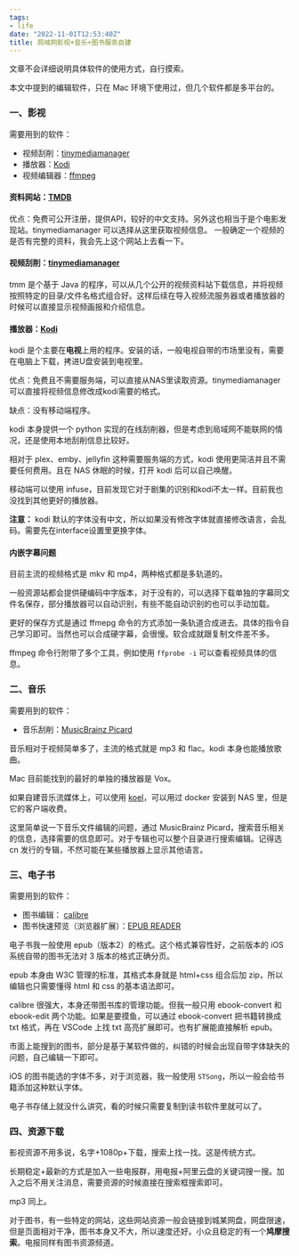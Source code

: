 ```yaml
---
tags:
- life
date: "2022-11-01T12:53:40Z"
title: 局域网影视+音乐+图书服务自建
---
```


文章不会详细说明具体软件的使用方式，自行摸索。

本文中提到的编辑软件，只在 Mac 环境下使用过，但几个软件都是多平台的。


### 一、影视

需要用到的软件：
- 视频刮削：[tinymediamanager](https://www.tinymediamanager.org/)
- 播放器：[Kodi](https://kodi.tv/)
- 视频编辑器：[ffmpeg](https://ffmpeg.org/)

#### 资料网站：[TMDB](https://www.themoviedb.org/)

优点：免费可公开注册，提供API，较好的中文支持。另外这也相当于是个电影发现站。tinymediamanager 可以选择从这里获取视频信息。
一般确定一个视频的是否有完整的资料，我会先上这个网站上去看一下。

#### 视频刮削：[tinymediamanager](https://www.tinymediamanager.org/)

tmm 是个基于 Java 的程序，可以从几个公开的视频资料站下载信息，并将视频按照特定的目录/文件名格式组合好。这样后续在导入视频流服务器或者播放器的时候可以直接显示视频画报和介绍信息。

#### 播放器：[Kodi](https://kodi.tv/)

kodi 是个主要在**电视**上用的程序。安装的话，一般电视自带的市场里没有，需要在电脑上下载，拷进U盘安装到电视里。

优点：免费且不需要服务端，可以直接从NAS里读取资源。tinymediamanager 可以直接将视频信息修改成kodi需要的格式。

缺点：没有移动端程序。

kodi 本身提供一个 python 实现的在线刮削器，但是考虑到局域网不能联网的情况，还是使用本地刮削信息比较好。

相对于 plex、emby、jellyfin 这种需要服务端的方式，kodi 使用更简洁并且不需要任何费用。且在 NAS 休眠的时候，打开 kodi 后可以自己唤醒。

移动端可以使用 infuse，目前发现它对于剧集的识别和kodi不太一样。目前我也没找到其他更好的播放器。

**注意：** kodi 默认的字体没有中文，所以如果没有修改字体就直接修改语言，会乱码。需要先在interface设置里更换字体。

#### 内嵌字幕问题

目前主流的视频格式是 mkv 和 mp4，两种格式都是多轨道的。

一般资源站都会提供硬编码中字版本，对于没有的，可以选择下载单独的字幕同文件名保存，部分播放器可以自动识别，有些不能自动识别的也可以手动加载。

更好的保存方式是通过 ffmepg 命令的方式添加一条轨道合成进去。具体的指令自己学习即可。当然也可以合成硬字幕，会很慢。软合成就跟复制文件差不多。

ffmpeg 命令行附带了多个工具，例如使用 `ffprobe -i`  可以查看视频具体的信息。


### 二、音乐

需要用到的软件：
- 音乐刮削：[MusicBrainz Picard](https://picard.musicbrainz.org/)

音乐相对于视频简单多了，主流的格式就是 mp3 和 flac。kodi 本身也能播放歌曲。

Mac 目前能找到的最好的单独的播放器是 Vox。

如果自建音乐流媒体上，可以使用 [koel](https://github.com/koel/koel)，可以用过 docker 安装到 NAS 里，但是它的客户端收费。

这里简单说一下音乐文件编辑的问题，通过 MusicBrainz Picard，搜索音乐相关的信息，选择需要的信息即可。对于专辑也可以整个目录进行搜索编辑。记得选 cn 发行的专辑，不然可能在某些播放器上显示其他语言。


### 三、电子书

需要用到的软件：
- 图书编辑： [calibre](https://calibre-ebook.com/)
- 图书快速预览（浏览器扩展）：[EPUB READER](https://chrome.google.com/webstore/detail/epubreader/jhhclmfgfllimlhabjkgkeebkbiadflb)

电子书我一般使用 epub（版本2）的格式。这个格式兼容性好，之前版本的 iOS 系统自带的图书无法对 3 版本的格式正确分页。

epub 本身由 W3C 管理的标准，其格式本身就是 html+css 组合后加 zip，所以编辑也只需要懂得 html 和 css 的基本语法即可。

calibre 很强大，本身还带图书库的管理功能。但我一般只用 ebook-convert 和 ebook-edit 两个功能。如果是要摸鱼，可以通过 ebook-convert 把书籍转换成 txt 格式，再在 VSCode 上找 txt 高亮扩展即可。也有扩展能直接解析 epub。

市面上能搜到的图书，部分是基于某软件做的，纠错的时候会出现自带字体缺失的问题，自己编辑一下即可。

iOS 的图书能选的字体不多，对于浏览器，我一般使用 `STSong`，所以一般会给书籍添加这种默认字体。

电子书存储上就没什么讲究，看的时候只需要复制到读书软件里就可以了。


### 四、资源下载

影视资源不用多说，名字+1080p+下载，搜索上找一找。这是传统方式。

长期稳定+最新的方式是加入一些电报群，用电报+阿里云盘的关键词搜一搜。加入之后不用关注消息，需要资源的时候直接在搜索框搜索即可。

mp3 同上。

对于图书，有一些特定的网站，这些网站资源一般会链接到城某网盘，网盘限速，但是页面相对干净，图书本身又不大，所以速度还好。小众且稳定的有一个**鸠摩搜索**。电报同样有图书资源频道。
